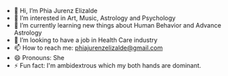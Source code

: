 - 👋 Hi, I’m Phia Jurenz Elizalde
- 👀 I’m interested in Art, Music, Astrology and Psychology
- 🌱 I’m currently learning new things about Human Behavior and Advance Astrology
- 💞️ I’m looking to have a job in Health Care industry
- 📫 How to reach me: phiajurenzelizalde@gmail.com
- 😄 Pronouns: She
- ⚡ Fun fact: I'm ambidextrous which my both hands are dominant. 

<!---
Phoenixelizalde/Phoenixelizalde is a ✨ special ✨ repository because its `README.md` (this file) appears on your GitHub profile.
You can click the Preview link to take a look at your changes.
--->
